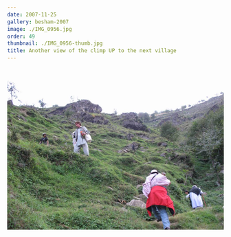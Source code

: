 ```yaml
---
date: 2007-11-25
gallery: besham-2007
image: ./IMG_0956.jpg
order: 49
thumbnail: ./IMG_0956-thumb.jpg
title: Another view of the climp UP to the next village
---
```


![Another view of the climp UP to the next village](./IMG_0956.jpg)